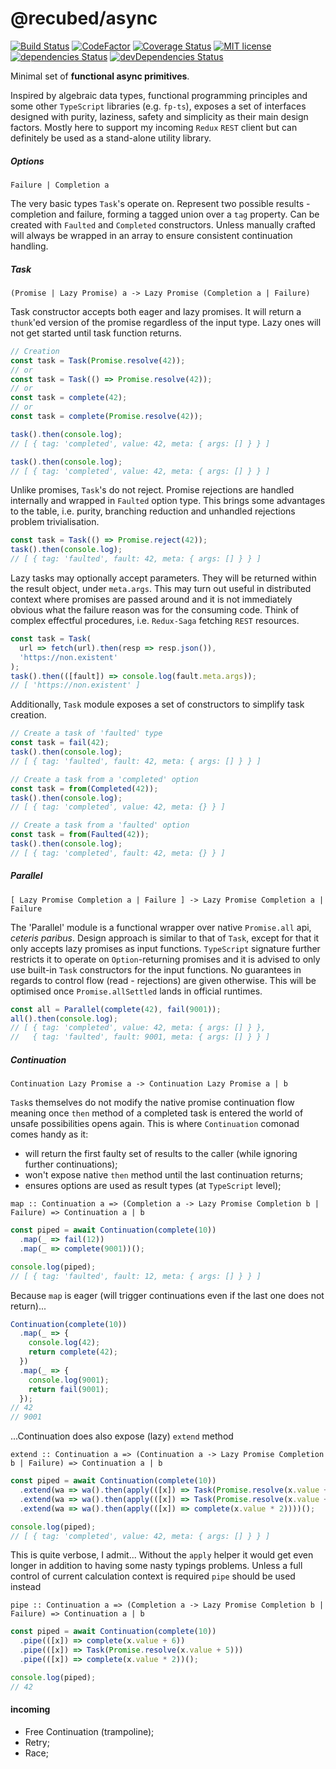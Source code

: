 # @recubed/async

[![Build Status](https://travis-ci.org/rethree/async.svg?branch=master)](https://travis-ci.org/rethree/async)
[![CodeFactor](https://www.codefactor.io/repository/github/rethree/async/badge)](https://www.codefactor.io/repository/github/rethree/async)
[![Coverage Status](https://coveralls.io/repos/github/rethree/async/badge.svg?branch=master)](https://coveralls.io/github/rethree/async?branch=master)
[![MIT license](https://img.shields.io/badge/License-MIT-blue.svg)](https://lbesson.mit-license.org/)
[![dependencies
Status](https://david-dm.org/rethree/async/status.svg)](https://david-dm.org/rethree/async)
[![devDependencies Status](https://david-dm.org/rethree/async/dev-status.svg)](https://david-dm.org/rethree/async?type=dev)

Minimal set of **functional async primitives**.

Inspired by algebraic data types, functional programming principles and some other `TypeScript` libraries (e.g. `fp-ts`), exposes a set of interfaces designed with purity, laziness, safety and simplicity as their main design factors.
Mostly here to support my incoming `Redux` `REST` client but can definitely be used as a stand-alone utility library.

##### Options

`Failure | Completion a`

The very basic types `Task`'s operate on. Represent two possible results - completion and failure, forming a tagged union over a `tag` property. Can be created with `Faulted` and `Completed` constructors. Unless manually crafted will always be wrapped in an array to ensure consistent continuation handling.

##### Task

`(Promise | Lazy Promise) a -> Lazy Promise (Completion a | Failure)`

Task constructor accepts both eager and lazy promises. It will return a `thunk`'ed version of the promise regardless of the input type. Lazy ones will not get started until task function returns.

```typescript
// Creation
const task = Task(Promise.resolve(42));
// or
const task = Task(() => Promise.resolve(42));
// or
const task = complete(42);
// or
const task = complete(Promise.resolve(42));

task().then(console.log);
// [ { tag: 'completed', value: 42, meta: { args: [] } } ]

task().then(console.log);
// [ { tag: 'completed', value: 42, meta: { args: [] } } ]
```

Unlike promises, `Task`'s do not reject. Promise rejections are handled internally and wrapped in `Faulted` option type. This brings some advantages to the table, i.e. purity, branching reduction and unhandled rejections problem trivialisation.

```typescript
const task = Task(() => Promise.reject(42));
task().then(console.log);
// [ { tag: 'faulted', fault: 42, meta: { args: [] } } ]
```

Lazy tasks may optionally accept parameters. They will be returned within the result object, under `meta.args`. This may turn out useful in distributed context where promises are passed around and it is not immediately obvious what the failure reason was for the consuming code. Think of complex effectful procedures, i.e. `Redux-Saga` fetching `REST` resources.

```typescript
const task = Task(
  url => fetch(url).then(resp => resp.json()),
  'https://non.existent'
);
task().then(([fault]) => console.log(fault.meta.args));
// [ 'https://non.existent' ]
```

Additionally, `Task` module exposes a set of constructors to simplify task creation.

```typescript
// Create a task of 'faulted' type
const task = fail(42);
task().then(console.log);
// [ { tag: 'faulted', fault: 42, meta: { args: [] } } ]

// Create a task from a 'completed' option
const task = from(Completed(42));
task().then(console.log);
// [ { tag: 'completed', value: 42, meta: {} } ]

// Create a task from a 'faulted' option
const task = from(Faulted(42));
task().then(console.log);
// [ { tag: 'completed', fault: 42, meta: {} } ]
```

##### Parallel

`[ Lazy Promise Completion a | Failure ] -> Lazy Promise Completion a | Failure`

The 'Parallel' module is a functional wrapper over native `Promise.all` api, _ceteris paribus_. Design approach is similar to that of `Task`, except for that it only accepts lazy promises as input functions. `TypeScript` signature further restricts it to operate on `Option`-returning promises and it is advised to only use built-in `Task` constructors for the input functions. No guarantees in regards to control flow (read - rejections) are given otherwise. This will be optimised once `Promise.allSettled` lands in official runtimes.

```typescript
const all = Parallel(complete(42), fail(9001));
all().then(console.log);
// [ { tag: 'completed', value: 42, meta: { args: [] } },
//   { tag: 'faulted', fault: 9001, meta: { args: [] } } ]
```

##### Continuation

`Continuation Lazy Promise a -> Continuation Lazy Promise a | b`

`Task`s themselves do not modify the native promise continuation flow meaning once `then` method of a completed task is entered the world of unsafe possibilities opens again. This is where `Continuation` comonad comes handy as it:

- will return the first faulty set of results to the caller (while ignoring further continuations);
- won't expose native `then` method until the last continuation returns;
- ensures options are used as result types (at `TypeScript` level);

`map :: Continuation a => (Completion a -> Lazy Promise Completion b | Failure) => Continuation a | b`

```typescript
const piped = await Continuation(complete(10))
  .map(_ => fail(12))
  .map(_ => complete(9001))();

console.log(piped);
// [ { tag: 'faulted', fault: 12, meta: { args: [] } } ]
```

Because `map` is eager (will trigger continuations even if the last one does not return)...

```typescript
Continuation(complete(10))
  .map(_ => {
    console.log(42);
    return complete(42);
  })
  .map(_ => {
    console.log(9001);
    return fail(9001);
  });
// 42
// 9001
```

...Continuation does also expose (lazy) `extend` method

`extend :: Continuation a => (Continuation a -> Lazy Promise Completion b | Failure) => Continuation a | b`

```typescript
const piped = await Continuation(complete(10))
  .extend(wa => wa().then(apply(([x]) => Task(Promise.resolve(x.value + 5)))))
  .extend(wa => wa().then(apply(([x]) => Task(Promise.resolve(x.value + 6)))))
  .extend(wa => wa().then(apply(([x]) => complete(x.value * 2))))();

console.log(piped);
// [ { tag: 'completed', value: 42, meta: { args: [] } } ]
```

This is quite verbose, I admit... Without the `apply` helper it would get even longer in addition to having some nasty typings problems. Unless a full control of current calculation context is required `pipe` should be used instead

`pipe :: Continuation a => (Completion a -> Lazy Promise Completion b | Failure) => Continuation a | b`

```typescript
const piped = await Continuation(complete(10))
  .pipe(([x]) => complete(x.value + 6))
  .pipe(([x]) => Task(Promise.resolve(x.value + 5)))
  .pipe(([x]) => complete(x.value * 2))();

console.log(piped);
// 42
```

#### incoming

- Free Continuation (trampoline);
- Retry;
- Race;
